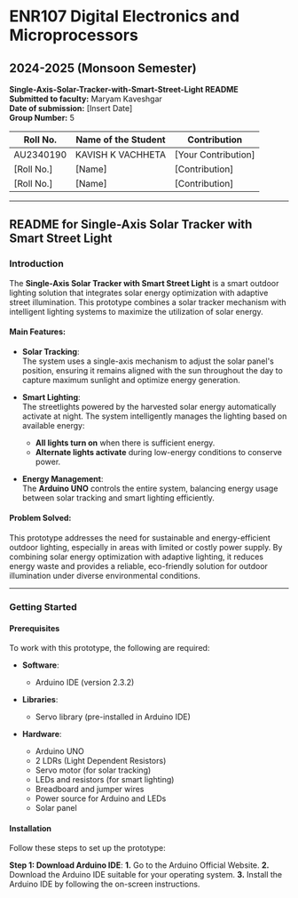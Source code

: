 # ENR107 Digital Electronics and Microprocessors  
## 2024-2025 (Monsoon Semester)  

**Single-Axis-Solar-Tracker-with-Smart-Street-Light README**  
**Submitted to faculty:** Maryam Kaveshgar  
**Date of submission:** [Insert Date]  
**Group Number:** 5  

| Roll No.   | Name of the Student   | Contribution |
|------------|-----------------------|--------------|
| AU2340190  | KAVISH K VACHHETA      | [Your Contribution] |
| [Roll No.] | [Name]                 | [Contribution] |
| [Roll No.] | [Name]                 | [Contribution] |

---

## README for Single-Axis Solar Tracker with Smart Street Light  

### **Introduction**

The **Single-Axis Solar Tracker with Smart Street Light** is a smart outdoor lighting solution that integrates solar energy optimization with adaptive street illumination. This prototype combines a solar tracker mechanism with intelligent lighting systems to maximize the utilization of solar energy.

#### **Main Features**:

- **Solar Tracking**:  
  The system uses a single-axis mechanism to adjust the solar panel's position, ensuring it remains aligned with the sun throughout the day to capture maximum sunlight and optimize energy generation.

- **Smart Lighting**:  
  The streetlights powered by the harvested solar energy automatically activate at night. The system intelligently manages the lighting based on available energy:
  - **All lights turn on** when there is sufficient energy.
  - **Alternate lights activate** during low-energy conditions to conserve power.

- **Energy Management**:  
  The **Arduino UNO** controls the entire system, balancing energy usage between solar tracking and smart lighting efficiently.

#### **Problem Solved**:
This prototype addresses the need for sustainable and energy-efficient outdoor lighting, especially in areas with limited or costly power supply. By combining solar energy optimization with adaptive lighting, it reduces energy waste and provides a reliable, eco-friendly solution for outdoor illumination under diverse environmental conditions.

---

### **Getting Started**  

#### **Prerequisites**  
To work with this prototype, the following are required:

- **Software**:
  - Arduino IDE (version 2.3.2)
  
- **Libraries**:
  - Servo library (pre-installed in Arduino IDE)

- **Hardware**:
  - Arduino UNO
  - 2 LDRs (Light Dependent Resistors)
  - Servo motor (for solar tracking)
  - LEDs and resistors (for smart lighting)
  - Breadboard and jumper wires
  - Power source for Arduino and LEDs
  - Solar panel

#### **Installation**  
Follow these steps to set up the prototype:

**Step 1: Download Arduino IDE**:
  **1.** Go to the Arduino Official Website.
  **2.** Download the Arduino IDE suitable for your operating system.
  **3.** Install the Arduino IDE by following the on-screen instructions.
